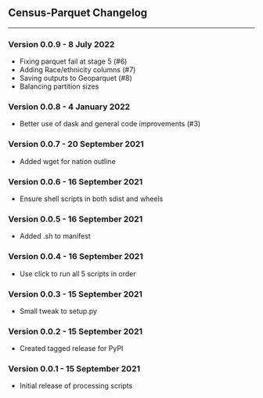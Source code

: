 ## Census-Parquet Changelog
-----------
### Version 0.0.9 - 8 July 2022
- Fixing parquet fail at stage 5 (#6)
- Adding Race/ethnicity columns (#7)
- Saving outputs to Geoparquet (#8)
- Balancing partition sizes

### Version 0.0.8 - 4 January 2022
- Better use of dask and general code improvements (#3)

### Version 0.0.7 - 20 September 2021
- Added wget for nation outline

### Version 0.0.6 - 16 September 2021
- Ensure shell scripts in both sdist and wheels

### Version 0.0.5 - 16 September 2021
- Added .sh to manifest

### Version 0.0.4 - 16 September 2021
- Use click to run all 5 scripts in order

### Version 0.0.3 - 15 September 2021
- Small tweak to setup.py

### Version 0.0.2 - 15 September 2021
- Created tagged release for PyPI

### Version 0.0.1 - 15 September 2021
- Initial release of processing scripts
